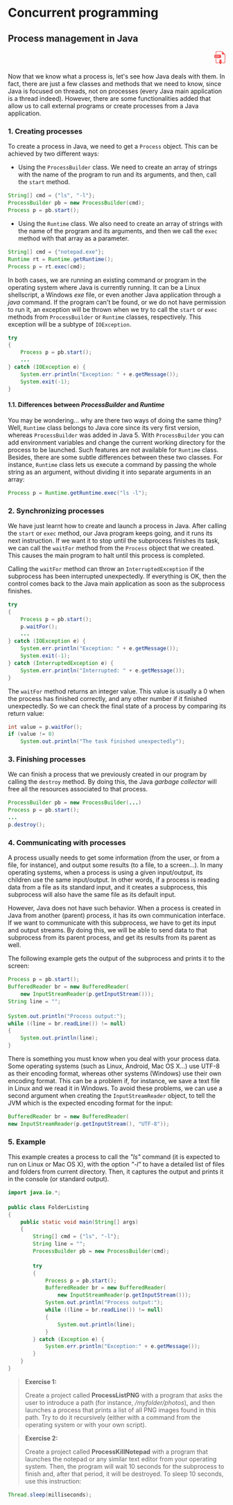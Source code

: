 # Concurrent programming

## Process management in Java

<div style="text-align: right">
<!--
<a target="_blank" href="slides/14c.html"><img src="../../img/diapositivas.png" width="32" /></a>&nbsp;&nbsp;
-->
<a target="_blank" href="14b.pdf"><img src="../../img/pdf.png" width="32" /></a>
</div>

Now that we know what a process is, let's see how Java deals with them. In fact, there are just a few classes and methods that we need to know, since Java is focused on threads, not on processes (every Java main application is a thread indeed). However, there are some functionalities added that allow us to call external programs or create processes from a Java application.

### 1. Creating processes

To create a process in Java, we need to get a `Process` object. This can be achieved by two different ways:

* Using the `ProcessBuilder` class. We need to create an array of strings with the name of the program to run and its arguments, and then, call the `start` method.

```java
String[] cmd = {"ls", "-l"};
ProcessBuilder pb = new ProcessBuilder(cmd);
Process p = pb.start();
```

* Using the `Runtime` class. We also need to create an array of strings with the name of the program and its arguments, and then we call the `exec` method with that array as a parameter.

```java
String[] cmd = {"notepad.exe"};
Runtime rt = Runtime.getRuntime();
Process p = rt.exec(cmd);
```

In both cases, we are running an existing command or program in the operating system where Java is currently running. It can be a Linux shellscript, a Windows *exe* file, or even another Java application through a *java* command. If the program can't be found, or we do not have permission to run it, an exception will be thrown when we try to call the `start` or `exec` methods from `ProcessBuilder` or `Runtime` classes, respectively. This exception will be a subtype of `IOException`.

```java
try 
{
    Process p = pb.start();
    ...
} catch (IOException e) {
    System.err.println("Exception: " + e.getMessage());
    System.exit(-1);
}
```

#### 1.1. Differences between *ProcessBuilder* and *Runtime*

You may be wondering... why are there two ways of doing the same thing? Well, `Runtime` class belongs to Java core since its very first version, whereas `ProcessBuilder` was added in Java 5. With `ProcessBuilder` you can add environment variables and change the current working directory for the process to be launched. Such features are not available for `Runtime` class. Besides, there are some subtle differences between these two classes. For instance, `Runtime` class lets us execute a command by passing the whole string as an argument, without dividing it into separate arguments in an array:

```java
Process p = Runtime.getRuntime.exec("ls -l");
```

### 2. Synchronizing processes

We have just learnt how to create and launch a process in Java. After calling the `start` or `exec` method, our Java program keeps going, and it runs its next instruction. If we want it to stop until the subprocess finishes its task, we can call the `waitFor` method from the `Process` object that we created. This causes the main program to halt until this process is completed.

Calling the `waitFor` method can throw an `InterruptedException` if the subprocess has been interrupted unexpectedly. If everything is OK, then the control comes back to the Java main application as soon as the subprocess finishes.

```java
try 
{
    Process p = pb.start();
    p.waitFor();
    ...
} catch (IOException e) {
    System.err.println("Exception: " + e.getMessage());
    System.exit(-1);
} catch (InterruptedException e) {
    System.err.println("Interrupted: " + e.getMessage());
}
```

The `waitFor` method returns an integer value. This value is usually a 0 when the process has finished correctly, and any other number if it finished unexpectedly. So we can check the final state of a process by comparing its return value:

```java
int value = p.waitFor();
if (value != 0)
    System.out.println("The task finished unexpectedly");
```

### 3. Finishing processes

We can finish a process that we previously created in our program by calling the `destroy` method. By doing this, the Java *garbage collector* will free all the resources associated to that process.

```java
ProcessBuilder pb = new ProcessBuilder(...)
Process p = pb.start();
...
p.destroy();
```

### 4. Communicating with processes

A process usually needs to get some information (from the user, or from a file, for instance), and output some results (to a file, to a screen...). In many operating systems, when a process is using a given input/output, its children use the same input/output. In other words, if a process is reading data from a file as its standard input, and it creates a subprocess, this subprocess will also have the same file as its default input.

However, Java does not have such behavior. When a process is created in Java from another (parent) process, it has its own communication interface. If we want to communicate with this subprocess, we have to get its input and output streams. By doing this, we will be able to send data to that subprocess from its parent process, and get its results from its parent as well.

The following example gets the output of the subprocess and prints it to the screen:

```java
Process p = pb.start();
BufferedReader br = new BufferedReader(
    new InputStreamReader(p.getInputStream()));
String line = "";

System.out.println("Process output:");
while ((line = br.readLine()) != null) 
{
    System.out.println(line);
}
```

There is something you must know when you deal with your process data. Some operating systems (such as Linux, Android, Mac OS X...) use UTF-8 as their encoding format, whereas other systems (Windows) use their own encoding format. This can be a problem if, for instance, we save a text file in Linux and we read it in Windows. To avoid these problems, we can use a second argument when creating the `InputStreamReader` object, to tell the JVM which is the expected encoding format for the input:

```java
BufferedReader br = new BufferedReader(
new InputStreamReader(p.getInputStream(), "UTF-8"));
```

### 5. Example

This example creates a process to call the *"ls"* command (it is expected to run on Linux or Mac OS X), with the option *"-l"* to have a detailed list of files and folders from current directory. Then, it captures the output and prints it in the console (or standard output).

```java
import java.io.*;

public class FolderListing 
{
    public static void main(String[] args) 
    {
        String[] cmd = {"ls", "-l"};
        String line = "";
        ProcessBuilder pb = new ProcessBuilder(cmd);

        try 
        {
            Process p = pb.start();
            BufferedReader br = new BufferedReader(
                new InputStreamReader(p.getInputStream()));
            System.out.println("Process output:");
            while ((line = br.readLine()) != null) 
            {
                System.out.println(line);
            }
        } catch (Exception e) {
            System.err.println("Exception:" + e.getMessage());
        }
    }
}
```

> **Exercise 1:**
> 
> Create a project called **ProcessListPNG** with a program that asks the user to introduce a path (for instance, */myfolder/photos*), and then launches a process that prints a list of all PNG images found in this path. Try to do it recursively (either with a command from the operating system or with your own script).

> **Exercise 2:**
> 
> Create a project called **ProcessKillNotepad** with a program that launches the notepad or any similar text editor from your operating system. Then, the program will wait 10 seconds for the subprocess to finish and, after that period, it will be destroyed. To sleep 10 seconds, use this instruction:

```java
Thread.sleep(milliseconds);
```
